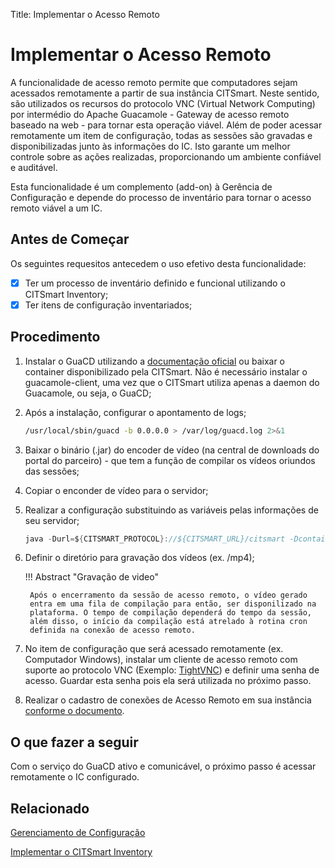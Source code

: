 Title: Implementar o Acesso Remoto

# Implementar o Acesso Remoto

A funcionalidade de acesso remoto permite que computadores sejam acessados remotamente a partir de sua instância CITSmart. Neste sentido, são utilizados os recursos do protocolo VNC (Virtual Network Computing) por intermédio do Apache Guacamole - Gateway de acesso remoto baseado na web - para tornar esta operação viável. Além de poder acessar remotamente um item de configuração, todas as sessões são gravadas e disponibilizadas junto às informações do IC. Isto garante um melhor controle sobre as ações realizadas, proporcionando um ambiente confiável e auditável.

Esta funcionalidade é um complemento (add-on) à Gerência de Configuração e depende do processo de inventário para tornar o acesso remoto viável a um IC.


## Antes de Começar

Os seguintes requesitos antecedem o uso efetivo desta funcionalidade:

* [x] Ter um processo de inventário definido e funcional utilizando o CITSmart Inventory;
* [x] Ter itens de configuração inventariados;

## Procedimento

1. Instalar o GuaCD utilizando a [documentação oficial][1] ou baixar o container disponibilizado pela CITSmart. Não é necessário 
instalar o guacamole-client, uma vez que o CITSmart utiliza apenas a daemon do Guacamole, ou seja, o GuaCD;

2. Após a instalação, configurar o apontamento de logs;
    
    ```sh
    /usr/local/sbin/guacd -b 0.0.0.0 > /var/log/guacd.log 2>&1
    ```

3. Baixar o binário (.jar) do encoder de vídeo (na central de downloads do portal do parceiro) - que tem a função de compilar os vídeos oriundos das sessões;

4. Copiar o enconder de vídeo para o servidor;

5. Realizar a configuração substituindo as variáveis pelas informações de seu servidor;
    
    ```java
    java -Durl=${CITSMART_PROTOCOL}://${CITSMART_URL}/citsmart -DcontainerIdentifier=${CITSMARTGUACD_ID} -DuserName=citsmart.local\\${CITSMART_LOGIN} -Dpassword=${CITSMART_PASSWORD} -jar /citsmart-guacd-encoder.jar &
    ```
    
6. Definir o diretório para gravação dos vídeos (ex. /mp4);
    
    !!! Abstract "Gravação de video"
    
        Após o encerramento da sessão de acesso remoto, o vídeo gerado 
        entra em uma fila de compilação para então, ser disponilizado na 
        plataforma. O tempo de compilação dependerá do tempo da sessão, 
        além disso, o início da compilação está atrelado à rotina cron 
        definida na conexão de acesso remoto.
        
7. No item de configuração que será acessado remotamente (ex. Computador Windows), instalar um cliente de acesso remoto com suporte ao 
protocolo VNC (Exemplo: [TightVNC][3]) e definir uma senha de acesso. Guardar esta senha pois ela será utilizada no próximo passo.
    
8. Realizar o cadastro de conexões de Acesso Remoto em sua instância [conforme o documento][4].


## O que fazer a seguir

Com o serviço do GuaCD ativo e comunicável, o próximo passo é acessar remotamente o IC configurado.

## Relacionado

[Gerenciamento de Configuração][5]

[Implementar o CITSmart Inventory][6]

[1]:https://guacamole.apache.org/doc/gug/installing-guacamole.html
[3]:https://www.tightvnc.com/
[4]:/pt-br/citsmart-platform-8/processes/configuration/configuration/configure-remote-access.html
[5]:/pt-br/citsmart-platform-8/processes/configuration/overview.html
[6]:https://docs.citsmart.com/pt-br/citsmart-platform-8/additional-features/add-ons/inventory.html

